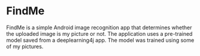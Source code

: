 # FindMe
FindMe is a simple Android image recognition app that determines whether the uploaded image is my picture or not. The application uses a pre-trained model saved from a deeplearning4j app. The model was trained using some of my pictures.
